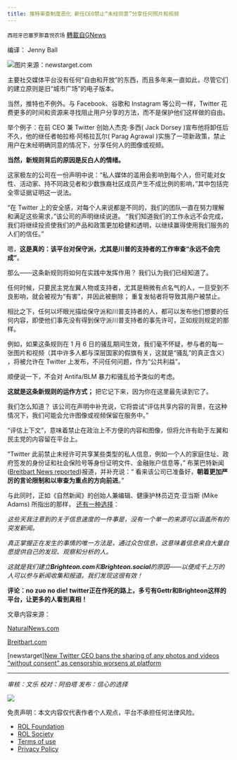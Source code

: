 ```yaml
---
title: 推特审查制度恶化 新任CEO禁止“未经同意”分享任何照片和视频
---
```

`西班牙巴塞罗那喜悦农场` [轉載自GNews](https://gnews.org/zh-hans/1733040/)

编译： Jenny Ball

![](https://assets.gnews.org/wp-content/uploads/2021/12/Twitter-Censorship-Zipper-Mouth.png)图片来源：newstarget.com

主要社交媒体平台没有任何“自由和开放”的东西，而且多年来一直如此，尽管它们的建立原则是旧“城市广场”的电子版本。

当然，推特也不例外。与 Facebook、谷歌和 Instagram 等公司一样，Twitter 花费更多的时间和资源来寻找阻止用户分享的方法，而不是保护他们这样做的自由。

举个例子：在前 CEO 兼 Twitter 创始人杰克·多西( Jack Dorsey )宣布他将卸任后不久，他的继任者帕拉格·阿格拉瓦尔( Parag Agrawal )实施了一项新政策，禁止用户在未经明确同意的情况下，分享任何人的图像或视频。

**当然，新规则背后的原因是反白人的情绪。**

这家极左的公司在一份声明中说：“私人媒体的滥用会影响到每个人，但可能对女性、活动家、持不同政见者和少数族裔社区成员产生不成比例的影响，”其中包括完全零证据证明这一说法。

“在 Twitter 上的安全感，对每个人来说都是不同的，我们的团队一直在努力理解和满足这些需求，”该公司的声明继续说道。 “我们知道我们的工作永远不会完成，我们将继续投资使我们的产品和政策更加稳健和透明，以继续赢得使用我们服务的人们的信任。”

嗯，**这是真的：该平台对保守派，尤其是川普的支持者的工作审查“永远不会完成”**。

那么——这条新规则将如何在实践中发挥作用？ 我们认为我们已经知道了。

任何时候，只要民主党左翼人物或支持者，尤其是稍微有点名气的人，一旦受到不良影响，就会被视为“有害”，并因此被删除； 重复发帖者将导致其用户被禁止。

相比之下，任何以坏眼光描绘保守派和川普支持者的人，都可以发布他们想要的任何内容，即使他们事先没有得到保守派川普支持者的事先许可，正如规则规定的那样。

例如，如果这条规则在 1 月 6 日的骚乱期间生效，我们毫不怀疑，参与者的每一张图片和视频（其中许多人都与深层国家的假旗有关，这就是“骚乱”的真正含义） ，将被允许在 Twitter 上发布，不问任何问题，作为“公共利益”。

顺便说一下，不会对 Antifa/BLM 暴力和骚乱给予类似的考虑。

**这就是这条新规则的运作方式；** 把它记下来，因为你在这里最先读到它了。

我们怎么知道？ 该公司在声明中补充说，它将尝试“评估共享内容的背景，在这种情况下，我们可能会允许图像或视频保留在服务中。”

“评估上下文”，意味着禁止在政治上不方便的内容和图像，但将允许有助于左翼和民主党的内容留在平台上。

“Twitter 此前禁止未经许可共享某些类型的私人信息，例如一个人的家庭住址、政府签发的身份证和社会保险号等身份证明文件、金融账户信息等，” 布莱巴特新闻([Breitbart News reported](https://www.breitbart.com/tech/2021/11/30/twitter-bans-sharing-photos-videos-without-consent-on-ceo-parag-agrawals-first-day/))报道，并补充说：“ 看来该公司已准备好，**朝着更加严厉的言论限制和以审查为重点的方向前进**。”

与此同时，正如《自然新闻》的创始人兼编辑、健康护林员迈克·亚当斯 (Mike Adams) 所指出的那样， [还有一种选择](https://naturalnews.com/2020-10-08-best-uncensored-sources-for-real-time-breaking-news-brighteon.html)：

*这些天我注意到的关于信息速度的一件事是，没有一个单一的来源可以涵盖所有的突发新闻。*

*真正掌握正在发生的事情的唯一方法是，通过众包信息，这意味着信息来自大量自愿提供自己的发现、观察和分析的人。*

*这就是我们建立**Brighteon.com**和**Brighteon.social**的原因——以便成千上万的人可以参与新闻收集和报道。我们发现这很有效！*

**评论：****no zuo no die! twitter****正在作死的路上，多亏有****Gettr****和****Brighteon****这样的平台，让更多的人看到真相！**

文章内容来源：

[NaturalNews.com](https://naturalnews.com/2020-10-08-best-uncensored-sources-for-real-time-breaking-news-brighteon.html)

[Breitbart.com](https://www.breitbart.com/tech/2021/11/30/twitter-bans-sharing-photos-videos-without-consent-on-ceo-parag-agrawals-first-day/)

[newstarget][New Twitter CEO bans the sharing of any photos and videos “without consent” as censorship worsens at platform](https://www.newstarget.com/2021-12-06-new-twitter-ceo-bans-sharing-photos-videos-without-consent.html)

* * *

*审核：文乐
校对：阿伯塔
发布：信心的选择*

![](https://assets.gnews.org/wp-content/uploads/2021/12/GNEWS_CH..jpeg)

 

免责声明：本文内容仅代表作者个人观点，平台不承担任何法律风险。

- [ROL Foundation](https://rolfoundation.org/)
- [ROL Society](https://rolsociety.org/)
- [Terms of use](https://gnews.org/terms-of-use-3/)
- [Privacy Policy](https://gnews.org/privacy-policy/)
